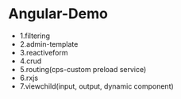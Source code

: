 # Angular-Demo
- 1.filtering
- 2.admin-template
- 3.reactiveform
- 4.crud
- 5.routing(cps-custom preload service)
- 6.rxjs
- 7.viewchild(input, output, dynamic component)
